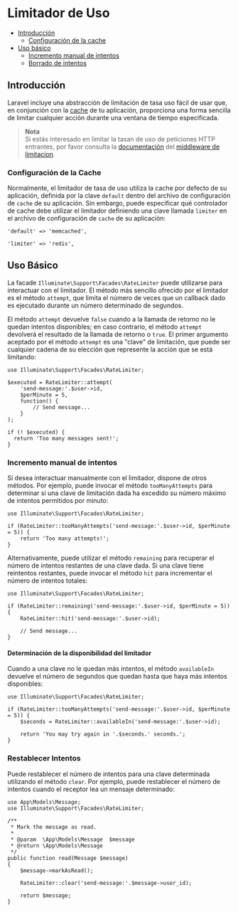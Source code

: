 # Limitador de Uso

- [Introducción](#introduction)
    - [Configuración de la cache](#cache-configuration)
- [Uso básico](#basic-usage)
  - [Incremento manual de intentos](#manually-incrementing-attempts)
  - [Borrado de intentos](#clearing-attempts)

<a name="introduction"></a>
## Introducción

Laravel incluye una abstracción de limitación de tasa uso fácil de usar que, en conjunción con la [cache](cache) de tu aplicación, proporciona una forma sencilla de limitar cualquier acción durante una ventana de tiempo especificada.

> **Nota**  
> Si estás interesado en limitar la tasan de uso de peticiones HTTP entrantes, por favor consulta la [documentación](routing#rate-limiting) del [middleware de limitacion](routing#rate-limiting).

<a name="cache-configuration"></a>
### Configuración de la Cache

Normalmente, el limitador de tasa de uso utiliza la cache por defecto de su aplicación, definida por la clave `default` dentro del archivo de configuración de `cache` de su aplicación. Sin embargo, puede especificar qué controlador de cache debe utilizar el limitador definiendo una clave llamada `limiter` en el archivo de configuración de `cache` de su aplicación:

    'default' => 'memcached',

    'limiter' => 'redis',

<a name="basic-usage"></a>
## Uso Básico

La facade `Illuminate\Support\Facades\RateLimiter` puede utilizarse para interactuar con el limitador. El método más sencillo ofrecido por el limitador es el método `attempt`, que limita el número de veces que un callback dado es ejecutado durante un número determinado de segundos.

El método `attempt` devuelve `false` cuando a la llamada de retorno no le quedan intentos disponibles; en caso contrario, el método `attempt` devolverá el resultado de la llamada de retorno o `true`. El primer argumento aceptado por el método `attempt` es una "clave" de limitación, que puede ser cualquier cadena de su elección que represente la acción que se está limitando:

    use Illuminate\Support\Facades\RateLimiter;

    $executed = RateLimiter::attempt(
        'send-message:'.$user->id,
        $perMinute = 5,
        function() {
            // Send message...
        }
    );

    if (! $executed) {
      return 'Too many messages sent!';
    }

<a name="manually-incrementing-attempts"></a>
### Incremento manual de intentos

Si desea interactuar manualmente con el limitador, dispone de otros métodos. Por ejemplo, puede invocar el método `tooManyAttempts` para determinar si una clave de limitación dada ha excedido su número máximo de intentos permitidos por minuto:

    use Illuminate\Support\Facades\RateLimiter;

    if (RateLimiter::tooManyAttempts('send-message:'.$user->id, $perMinute = 5)) {
        return 'Too many attempts!';
    }

Alternativamente, puede utilizar el método `remaining` para recuperar el número de intentos restantes de una clave dada. Si una clave tiene reintentos restantes, puede invocar el método `hit` para incrementar el número de intentos totales:

    use Illuminate\Support\Facades\RateLimiter;

    if (RateLimiter::remaining('send-message:'.$user->id, $perMinute = 5)) {
        RateLimiter::hit('send-message:'.$user->id);

        // Send message...
    }

<a name="determining-limiter-availability"></a>
#### Determinación de la disponibilidad del limitador

Cuando a una clave no le quedan más intentos, el método `availableIn` devuelve el número de segundos que quedan hasta que haya más intentos disponibles:

    use Illuminate\Support\Facades\RateLimiter;

    if (RateLimiter::tooManyAttempts('send-message:'.$user->id, $perMinute = 5)) {
        $seconds = RateLimiter::availableIn('send-message:'.$user->id);

        return 'You may try again in '.$seconds.' seconds.';
    }

<a name="clearing-attempts"></a>
### Restablecer Intentos

Puede restablecer el número de intentos para una clave determinada utilizando el método `clear`. Por ejemplo, puede restablecer el número de intentos cuando el receptor lea un mensaje determinado:

    use App\Models\Message;
    use Illuminate\Support\Facades\RateLimiter;

    /**
     * Mark the message as read.
     *
     * @param  \App\Models\Message  $message
     * @return \App\Models\Message
     */
    public function read(Message $message)
    {
        $message->markAsRead();

        RateLimiter::clear('send-message:'.$message->user_id);

        return $message;
    }
